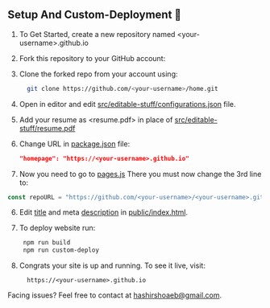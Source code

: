 ## Setup And Custom-Deployment 🔧

1. To Get Started, create a new repository named \<your-username>.github.io
1.  Fork this repository to your GitHub account:
2. Clone the forked repo from your account using:

   ```bash
     git clone https://github.com/<your-username>/home.git
   ```

3. Open in editor and edit [src/editable-stuff/configurations.json](./src/editable-stuff/configurations.json) file.

4. Add your resume as <resume.pdf> in place of [src/editable-stuff/resume.pdf](./src/editable-stuff/)
5. Change URL in [package.json](./package.json) file:

   ```json
   "homepage": "https://<your-username>.github.io"
   ```

6. Now you need to go to [pages.js](../pages.js#L3)
There you must now change the 3rd line to:

```js
const repoURL = "https://github.com/<your-username>/<your-username>.github.io.git";
```

6. Edit [title](./public/index.html#L34) and meta [description](./public/index.html#L13) in [public/index.html](./public/index.html).


8. To deploy website run:

   ```bash
    npm run build
    npm run custom-deploy
   ```

9. Congrats your site is up and running. To see it live, visit:

   ```https
     https://<your-username>.github.io
   ```

Facing issues? Feel free to contact at hashirshoaeb@gmail.com.